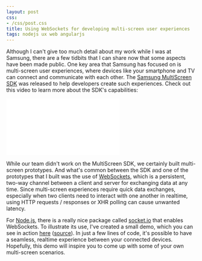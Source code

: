 ```yaml
---
layout: post
css:
- /css/post.css
title: Using WebSockets for developing multi-screen user experiences
tags: nodejs ux web angularjs
---
```


Although I can't give too much detail about my work while I was at Samsung, there are a few tidbits that I can share now that some aspects have been made public. One key area that Samsung has focused on is multi-screen user experiences, where devices like your smartphone and TV can connect and communicate with each other. The <a href="http://multiscreen.samsung.com">Samsung MultiScreen SDK</a> was released to help developers create such experiences. Check out this video to learn more about the SDK's capabilities:

<div class="thumbnail">
  <div class="embed-responsive embed-responsive-16by9">
    <iframe class="embed-responsive-item" src="//www.youtube.com/embed/4JsE5nrAzoQ" frameborder="0" allowfullscreen=""></iframe>
  </div>
</div>

While our team didn't work on the MultiScreen SDK, we certainly built multi-screen prototypes. And what's common between the SDK and one of the prototypes that I built was the use of <a href="http://en.wikipedia.org/wiki/WebSocket">WebSockets</a>, which is a persistent, two-way channel between a client and server for exchanging data at any time. Since multi-screen experiences require quick data exchanges, especially when two clients need to interact with one another in realtime, using HTTP requests / responses or XHR polling can cause unwanted latency.

For <a href="http://nodejs.org">Node.js</a>, there is a really nice package called <a href="http://socket.io">socket.io</a> that enables WebSockets. To illustrate its use, I've created a small demo, which you can see in action <a href="http://multi-screen-demo.herokuapp.com">here</a> (<a href="https://github.com/drejkim/multi-screen-demo">source</a>). In just a few lines of code, it's possible to have a seamless, realtime experience between your connected devices. Hopefully, this demo will inspire you to come up with some of your own multi-screen scenarios.
